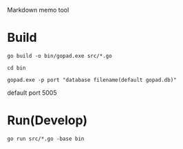 
Markdown memo tool


# Build

    go build -o bin/gopad.exe src/*.go

    cd bin

    gopad.exe -p port "database filename(default gopad.db)"

default port 5005

# Run(Develop)

    go run src/*.go -base bin
